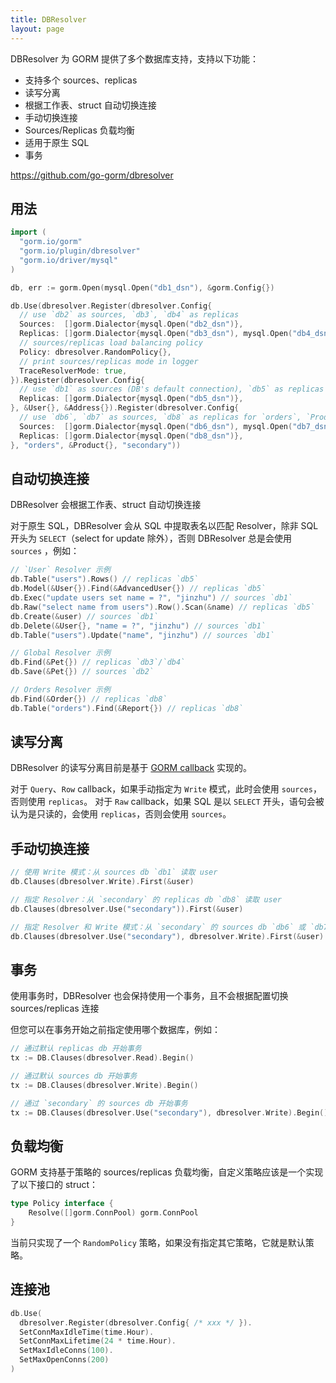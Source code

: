 ```yaml
---
title: DBResolver
layout: page
---
```


DBResolver 为 GORM 提供了多个数据库支持，支持以下功能：

* 支持多个 sources、replicas
* 读写分离
* 根据工作表、struct 自动切换连接
* 手动切换连接
* Sources/Replicas 负载均衡
* 适用于原生 SQL
* 事务

https://github.com/go-gorm/dbresolver

## 用法

```go
import (
  "gorm.io/gorm"
  "gorm.io/plugin/dbresolver"
  "gorm.io/driver/mysql"
)

db, err := gorm.Open(mysql.Open("db1_dsn"), &gorm.Config{})

db.Use(dbresolver.Register(dbresolver.Config{
  // use `db2` as sources, `db3`, `db4` as replicas
  Sources:  []gorm.Dialector{mysql.Open("db2_dsn")},
  Replicas: []gorm.Dialector{mysql.Open("db3_dsn"), mysql.Open("db4_dsn")},
  // sources/replicas load balancing policy
  Policy: dbresolver.RandomPolicy{},
  // print sources/replicas mode in logger
  TraceResolverMode: true,
}).Register(dbresolver.Config{
  // use `db1` as sources (DB's default connection), `db5` as replicas for `User`, `Address`
  Replicas: []gorm.Dialector{mysql.Open("db5_dsn")},
}, &User{}, &Address{}).Register(dbresolver.Config{
  // use `db6`, `db7` as sources, `db8` as replicas for `orders`, `Product`
  Sources:  []gorm.Dialector{mysql.Open("db6_dsn"), mysql.Open("db7_dsn")},
  Replicas: []gorm.Dialector{mysql.Open("db8_dsn")},
}, "orders", &Product{}, "secondary"))
```

## 自动切换连接

DBResolver 会根据工作表、struct 自动切换连接

对于原生 SQL，DBResolver 会从 SQL 中提取表名以匹配 Resolver，除非 SQL 开头为 `SELECT`（select for update 除外），否则 DBResolver 总是会使用 `sources` ，例如：

```go
// `User` Resolver 示例
db.Table("users").Rows() // replicas `db5`
db.Model(&User{}).Find(&AdvancedUser{}) // replicas `db5`
db.Exec("update users set name = ?", "jinzhu") // sources `db1`
db.Raw("select name from users").Row().Scan(&name) // replicas `db5`
db.Create(&user) // sources `db1`
db.Delete(&User{}, "name = ?", "jinzhu") // sources `db1`
db.Table("users").Update("name", "jinzhu") // sources `db1`

// Global Resolver 示例
db.Find(&Pet{}) // replicas `db3`/`db4`
db.Save(&Pet{}) // sources `db2`

// Orders Resolver 示例
db.Find(&Order{}) // replicas `db8`
db.Table("orders").Find(&Report{}) // replicas `db8`
```

## 读写分离

DBResolver 的读写分离目前是基于 [GORM callback](https://gorm.io/docs/write_plugins.html) 实现的。

对于 `Query`、`Row` callback，如果手动指定为 `Write` 模式，此时会使用 `sources`，否则使用 `replicas`。 对于 `Raw` callback，如果 SQL 是以 `SELECT` 开头，语句会被认为是只读的，会使用 `replicas`，否则会使用 `sources`。

## 手动切换连接

```go
// 使用 Write 模式：从 sources db `db1` 读取 user
db.Clauses(dbresolver.Write).First(&user)

// 指定 Resolver：从 `secondary` 的 replicas db `db8` 读取 user
db.Clauses(dbresolver.Use("secondary")).First(&user)

// 指定 Resolver 和 Write 模式：从 `secondary` 的 sources db `db6` 或 `db7` 读取 user
db.Clauses(dbresolver.Use("secondary"), dbresolver.Write).First(&user)
```

## 事务

使用事务时，DBResolver 也会保持使用一个事务，且不会根据配置切换 sources/replicas 连接

但您可以在事务开始之前指定使用哪个数据库，例如：

```go
// 通过默认 replicas db 开始事务
tx := DB.Clauses(dbresolver.Read).Begin()

// 通过默认 sources db 开始事务
tx := DB.Clauses(dbresolver.Write).Begin()

// 通过 `secondary` 的 sources db 开始事务
tx := DB.Clauses(dbresolver.Use("secondary"), dbresolver.Write).Begin()
```

## 负载均衡

GORM 支持基于策略的 sources/replicas 负载均衡，自定义策略应该是一个实现了以下接口的 struct：

```go
type Policy interface {
    Resolve([]gorm.ConnPool) gorm.ConnPool
}
```

当前只实现了一个 `RandomPolicy` 策略，如果没有指定其它策略，它就是默认策略。

## 连接池

```go
db.Use(
  dbresolver.Register(dbresolver.Config{ /* xxx */ }).
  SetConnMaxIdleTime(time.Hour).
  SetConnMaxLifetime(24 * time.Hour).
  SetMaxIdleConns(100).
  SetMaxOpenConns(200)
)
```
